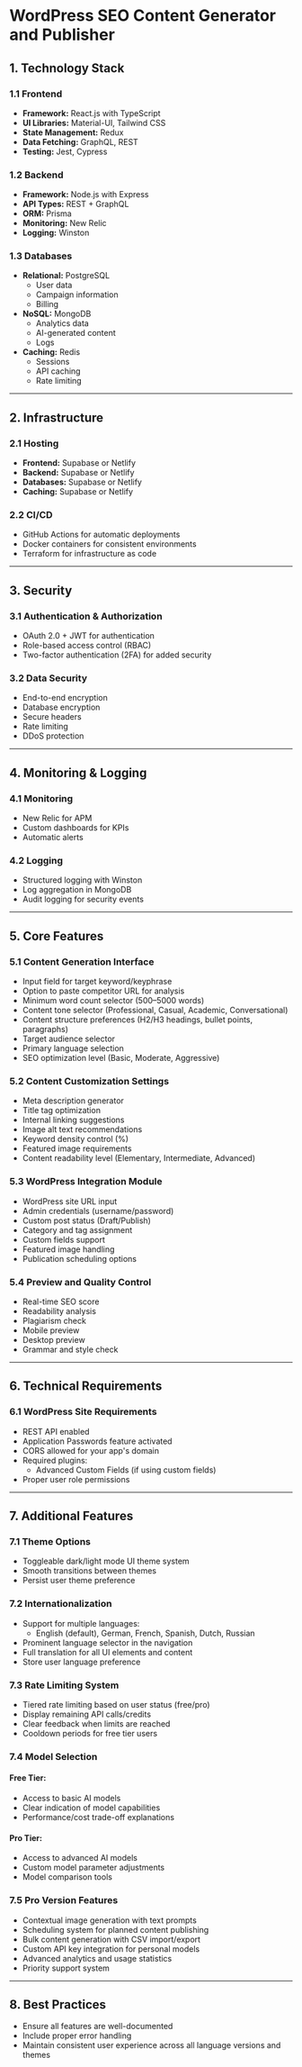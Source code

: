 # WordPress SEO Content Generator and Publisher

## 1. Technology Stack

### 1.1 Frontend
- **Framework:** React.js with TypeScript
- **UI Libraries:** Material-UI, Tailwind CSS
- **State Management:** Redux
- **Data Fetching:** GraphQL, REST
- **Testing:** Jest, Cypress

### 1.2 Backend
- **Framework:** Node.js with Express
- **API Types:** REST + GraphQL
- **ORM:** Prisma
- **Monitoring:** New Relic
- **Logging:** Winston

### 1.3 Databases
- **Relational:** PostgreSQL
  - User data
  - Campaign information
  - Billing
- **NoSQL:** MongoDB
  - Analytics data
  - AI-generated content
  - Logs
- **Caching:** Redis
  - Sessions
  - API caching
  - Rate limiting

---

## 2. Infrastructure

### 2.1 Hosting
- **Frontend:** Supabase or Netlify
- **Backend:** Supabase or Netlify
- **Databases:** Supabase or Netlify
- **Caching:** Supabase or Netlify

### 2.2 CI/CD
- GitHub Actions for automatic deployments
- Docker containers for consistent environments
- Terraform for infrastructure as code

---

## 3. Security

### 3.1 Authentication & Authorization
- OAuth 2.0 + JWT for authentication
- Role-based access control (RBAC)
- Two-factor authentication (2FA) for added security

### 3.2 Data Security
- End-to-end encryption
- Database encryption
- Secure headers
- Rate limiting
- DDoS protection

---

## 4. Monitoring & Logging

### 4.1 Monitoring
- New Relic for APM
- Custom dashboards for KPIs
- Automatic alerts

### 4.2 Logging
- Structured logging with Winston
- Log aggregation in MongoDB
- Audit logging for security events

---

## 5. Core Features

### 5.1 Content Generation Interface
- Input field for target keyword/keyphrase
- Option to paste competitor URL for analysis
- Minimum word count selector (500–5000 words)
- Content tone selector (Professional, Casual, Academic, Conversational)
- Content structure preferences (H2/H3 headings, bullet points, paragraphs)
- Target audience selector
- Primary language selection
- SEO optimization level (Basic, Moderate, Aggressive)

### 5.2 Content Customization Settings
- Meta description generator
- Title tag optimization
- Internal linking suggestions
- Image alt text recommendations
- Keyword density control (%)
- Featured image requirements
- Content readability level (Elementary, Intermediate, Advanced)

### 5.3 WordPress Integration Module
- WordPress site URL input
- Admin credentials (username/password)
- Custom post status (Draft/Publish)
- Category and tag assignment
- Custom fields support
- Featured image handling
- Publication scheduling options

### 5.4 Preview and Quality Control
- Real-time SEO score
- Readability analysis
- Plagiarism check
- Mobile preview
- Desktop preview
- Grammar and style check

---

## 6. Technical Requirements

### 6.1 WordPress Site Requirements
- REST API enabled
- Application Passwords feature activated
- CORS allowed for your app's domain
- Required plugins:
  - Advanced Custom Fields (if using custom fields)
- Proper user role permissions

---

## 7. Additional Features

### 7.1 Theme Options
- Toggleable dark/light mode UI theme system
- Smooth transitions between themes
- Persist user theme preference

### 7.2 Internationalization
- Support for multiple languages:
  - English (default), German, French, Spanish, Dutch, Russian
- Prominent language selector in the navigation
- Full translation for all UI elements and content
- Store user language preference

### 7.3 Rate Limiting System
- Tiered rate limiting based on user status (free/pro)
- Display remaining API calls/credits
- Clear feedback when limits are reached
- Cooldown periods for free tier users

### 7.4 Model Selection
#### Free Tier:
- Access to basic AI models
- Clear indication of model capabilities
- Performance/cost trade-off explanations

#### Pro Tier:
- Access to advanced AI models
- Custom model parameter adjustments
- Model comparison tools

### 7.5 Pro Version Features
- Contextual image generation with text prompts
- Scheduling system for planned content publishing
- Bulk content generation with CSV import/export
- Custom API key integration for personal models
- Advanced analytics and usage statistics
- Priority support system

---

## 8. Best Practices
- Ensure all features are well-documented
- Include proper error handling
- Maintain consistent user experience across all language versions and themes
